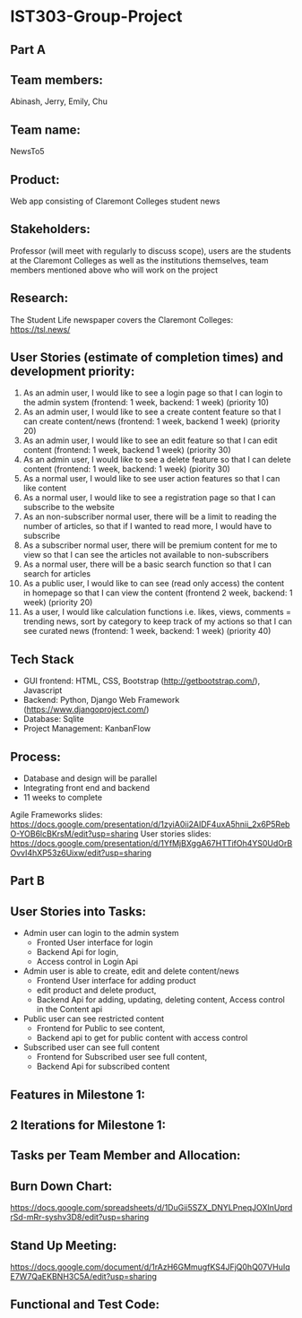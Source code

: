 # IST303-Group-Project

## Part A

## Team members: 
Abinash, Jerry, Emily, Chu
## Team name: 
NewsTo5
## Product:
Web app consisting of Claremont Colleges student news 

## Stakeholders: 
Professor (will meet with regularly to discuss scope), users are the students at the Claremont Colleges as well as the institutions themselves, team members mentioned above who will work on the project

## Research:
The Student Life newspaper covers the Claremont Colleges: https://tsl.news/

## User Stories (estimate of completion times) and development priority:
1. As an admin user, I would like to see a login page so that I can login to the admin system (frontend: 1 week, backend: 1 week) (priority 10)
2. As an admin user, I would like to see a create content feature so that I can create content/news (frontend: 1 week, backend 1 week) (priority 20)
3. As an admin user, I would like to see an edit feature so that I can edit content (frontend: 1 week, backend 1 week) (priority 30)
4. As an admin user, I would like to see a delete feature so that I can delete content (frontend: 1 week, backend: 1 week) (piority 30)
5. As a normal user, I would like to see user action features so that I can like content
6. As a normal user, I would like to see a registration page so that I can subscribe to the website
7. As an non-subscriber normal user, there will be a limit to reading the number of articles, so that if I wanted to read more, I would have to subscribe
8. As a subscriber normal user, there will be premium content for me to view so that I can see the articles not available to non-subscribers
9. As a normal user, there will be a basic search function so that I can search for articles
10. As a public user, I would like to can see (read only access) the content in homepage so that I can view the content (frontend 2 week, backend: 1 week) (priority 20)
11. As a user, I would like calculation functions i.e. likes, views, comments = trending news, sort by category to keep track of my actions so that I can see curated news (frontend: 1 week, backend: 1 week) (priority 40)

## Tech Stack
- GUI frontend: HTML, CSS, Bootstrap (http://getbootstrap.com/), Javascript
- Backend: Python, Django Web Framework (https://www.djangoproject.com/)
- Database: Sqlite 
- Project Management: KanbanFlow

## Process:
- Database and design will be parallel
- Integrating front end and backend 
- 11 weeks to complete

Agile Frameworks slides: https://docs.google.com/presentation/d/1zyiA0ii2AIDF4uxA5hnii_2x6P5RebO-YOB6lcBKrsM/edit?usp=sharing
User stories slides: https://docs.google.com/presentation/d/1YfMjBXggA67HTTifOh4YS0UdOrBOvvI4hXP53z6Uixw/edit?usp=sharing

## Part B

## User Stories into Tasks:
- Admin user can login to the admin system 
  - Fronted User interface for login
  - Backend Api for login, 
  - Access control in Login Api
- Admin user is able to create, edit and delete content/news 
  - Frontend User interface for adding product 
  - edit product and delete product, 
  - Backend Api for adding, updating, deleting content, Access control in the Content api
- Public user can see restricted content 
  - Frontend for Public to see content, 
  - Backend api to get for public content with access control
- Subscribed user can see full content 
  - Frontend for Subscribed user see full content, 
  - Backend Api for subscribed content

## Features in Milestone 1:

## 2 Iterations for Milestone 1:

## Tasks per Team Member and Allocation:

## Burn Down Chart:
https://docs.google.com/spreadsheets/d/1DuGii5SZX_DNYLPneqJOXInUprdrSd-mRr-syshv3D8/edit?usp=sharing

## Stand Up Meeting:
https://docs.google.com/document/d/1rAzH6GMmugfKS4JFjQ0hQ07VHuIqE7W7QaEKBNH3C5A/edit?usp=sharing

## Functional and Test Code:


